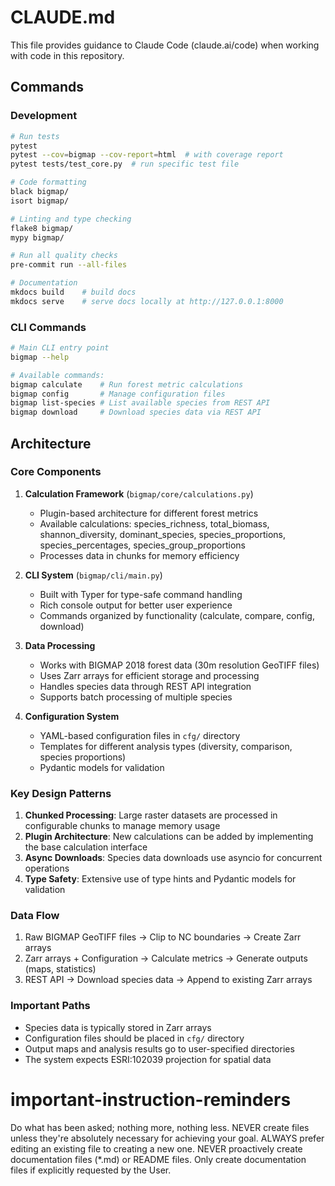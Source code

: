 # CLAUDE.md

This file provides guidance to Claude Code (claude.ai/code) when working with code in this repository.

## Commands

### Development
```bash
# Run tests
pytest
pytest --cov=bigmap --cov-report=html  # with coverage report
pytest tests/test_core.py  # run specific test file

# Code formatting
black bigmap/
isort bigmap/

# Linting and type checking
flake8 bigmap/
mypy bigmap/

# Run all quality checks
pre-commit run --all-files

# Documentation
mkdocs build    # build docs
mkdocs serve    # serve docs locally at http://127.0.0.1:8000
```

### CLI Commands
```bash
# Main CLI entry point
bigmap --help

# Available commands:
bigmap calculate    # Run forest metric calculations
bigmap config       # Manage configuration files
bigmap list-species # List available species from REST API
bigmap download     # Download species data via REST API
```

## Architecture

### Core Components

1. **Calculation Framework** (`bigmap/core/calculations.py`)
   - Plugin-based architecture for different forest metrics
   - Available calculations: species_richness, total_biomass, shannon_diversity, dominant_species, species_proportions, species_percentages, species_group_proportions
   - Processes data in chunks for memory efficiency

2. **CLI System** (`bigmap/cli/main.py`)
   - Built with Typer for type-safe command handling
   - Rich console output for better user experience
   - Commands organized by functionality (calculate, compare, config, download)

3. **Data Processing**
   - Works with BIGMAP 2018 forest data (30m resolution GeoTIFF files)
   - Uses Zarr arrays for efficient storage and processing
   - Handles species data through REST API integration
   - Supports batch processing of multiple species

4. **Configuration System**
   - YAML-based configuration files in `cfg/` directory
   - Templates for different analysis types (diversity, comparison, species proportions)
   - Pydantic models for validation

### Key Design Patterns

1. **Chunked Processing**: Large raster datasets are processed in configurable chunks to manage memory usage
2. **Plugin Architecture**: New calculations can be added by implementing the base calculation interface
3. **Async Downloads**: Species data downloads use asyncio for concurrent operations
4. **Type Safety**: Extensive use of type hints and Pydantic models for validation

### Data Flow

1. Raw BIGMAP GeoTIFF files → Clip to NC boundaries → Create Zarr arrays
2. Zarr arrays + Configuration → Calculate metrics → Generate outputs (maps, statistics)
3. REST API → Download species data → Append to existing Zarr arrays

### Important Paths

- Species data is typically stored in Zarr arrays
- Configuration files should be placed in `cfg/` directory
- Output maps and analysis results go to user-specified directories
- The system expects ESRI:102039 projection for spatial data

# important-instruction-reminders
Do what has been asked; nothing more, nothing less.
NEVER create files unless they're absolutely necessary for achieving your goal.
ALWAYS prefer editing an existing file to creating a new one.
NEVER proactively create documentation files (*.md) or README files. Only create documentation files if explicitly requested by the User.